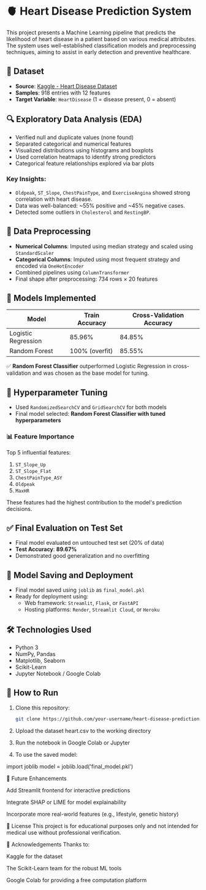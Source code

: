 # 🫀 Heart Disease Prediction System

This project presents a Machine Learning pipeline that predicts the likelihood of heart disease in a patient based on various medical attributes. The system uses well-established classification models and preprocessing techniques, aiming to assist in early detection and preventive healthcare.

## 📁 Dataset

- **Source**: [Kaggle - Heart Disease Dataset](https://www.kaggle.com/)
- **Samples**: 918 entries with 12 features
- **Target Variable**: `HeartDisease` (1 = disease present, 0 = absent)

## 🔍 Exploratory Data Analysis (EDA)

- Verified null and duplicate values (none found)
- Separated categorical and numerical features
- Visualized distributions using histograms and boxplots
- Used correlation heatmaps to identify strong predictors
- Categorical feature relationships explored via bar plots

### Key Insights:
- `Oldpeak`, `ST_Slope`, `ChestPainType`, and `ExerciseAngina` showed strong correlation with heart disease.
- Data was well-balanced: ~55% positive and ~45% negative cases.
- Detected some outliers in `Cholesterol` and `RestingBP`.

## 🧹 Data Preprocessing

- **Numerical Columns**: Imputed using median strategy and scaled using `StandardScaler`
- **Categorical Columns**: Imputed using most frequent strategy and encoded via `OneHotEncoder`
- Combined pipelines using `ColumnTransformer`
- Final shape after preprocessing: 734 rows × 20 features

## 🤖 Models Implemented

| Model                 | Train Accuracy | Cross-Validation Accuracy |
|----------------------|----------------|----------------------------|
| Logistic Regression  | 85.96%         | 84.85%                     |
| Random Forest        | 100% (overfit) | 85.55%                     |

✅ **Random Forest Classifier** outperformed Logistic Regression in cross-validation and was chosen as the base model for tuning.

## 🔧 Hyperparameter Tuning

- Used `RandomizedSearchCV` and `GridSearchCV` for both models
- Final model selected: **Random Forest Classifier with tuned hyperparameters**

### 📊 Feature Importance

Top 5 influential features:
1. `ST_Slope_Up`
2. `ST_Slope_Flat`
3. `ChestPainType_ASY`
4. `Oldpeak`
5. `MaxHR`

These features had the highest contribution to the model's prediction decisions.

## ✅ Final Evaluation on Test Set

- Final model evaluated on untouched test set (20% of data)
- **Test Accuracy**: **89.67%**
- Demonstrated good generalization and no overfitting

## 💾 Model Saving and Deployment

- Final model saved using `joblib` as `final_model.pkl`
- Ready for deployment using:
  - Web framework: `Streamlit`, `Flask`, or `FastAPI`
  - Hosting platforms: `Render`, `Streamlit Cloud`, or `Heroku`

## 🛠️ Technologies Used

- Python 3
- NumPy, Pandas
- Matplotlib, Seaborn
- Scikit-Learn
- Jupyter Notebook / Google Colab

## 🚀 How to Run

1. Clone this repository:
   ```bash
   git clone https://github.com/your-username/heart-disease-prediction.git
   
2. Upload the dataset heart.csv to the working directory

3. Run the notebook in Google Colab or Jupyter
 
4. To use the saved model:

import joblib
model = joblib.load('final_model.pkl')


📌 Future Enhancements

Add Streamlit frontend for interactive predictions

Integrate SHAP or LIME for model explainability

Incorporate more real-world features (e.g., lifestyle, genetic history)


📜 License
This project is for educational purposes only and not intended for medical use without professional verification.


🙏 Acknowledgements
Thanks to:

Kaggle for the dataset

The Scikit-Learn team for the robust ML tools

Google Colab for providing a free computation platform
